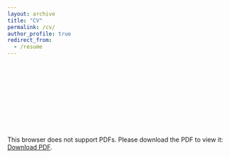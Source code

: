 ```yaml
---
layout: archive
title: "CV"
permalink: /cv/
author_profile: true
redirect_from:
  - /resume
---
```

<object data="https://github.com/SatyajitNarayanan/satyajitnarayanan.github.io/blob/master/files/Resume%20-%20p.pdf" type="application/pdf" width="700px" height="700px">
    <embed src="https://github.com/SatyajitNarayanan/satyajitnarayanan.github.io/blob/master/files/Resume%20-%20p.pdf">
        <p>This browser does not support PDFs. Please download the PDF to view it: <a href="http://yoursite.com/the.pdf">Download PDF</a>.</p>
    </embed>
</object>
